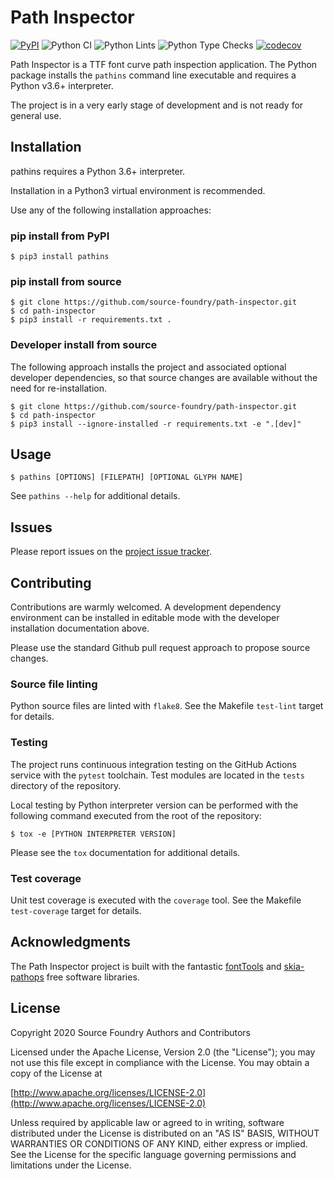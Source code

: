 # Path Inspector

[![PyPI](https://img.shields.io/pypi/v/pathins?color=blueviolet&label=PyPI&logo=python&logoColor=white)](https://pypi.org/project/pathins)
![Python CI](https://github.com/source-foundry/path-inspector/workflows/Python%20CI/badge.svg)
![Python Lints](https://github.com/source-foundry/path-inspector/workflows/Python%20Lints/badge.svg)
![Python Type Checks](https://github.com/source-foundry/path-inspector/workflows/Python%20Type%20Checks/badge.svg)
[![codecov](https://codecov.io/gh/source-foundry/path-inspector/branch/master/graph/badge.svg)](https://codecov.io/gh/source-foundry/path-inspector)

Path Inspector is a TTF font curve path inspection application.  The Python package installs the `pathins` command line executable and requires a Python v3.6+ interpreter.

The project is in a very early stage of development and is not ready for general use.

## Installation

pathins requires a Python 3.6+ interpreter.

Installation in a Python3 virtual environment is recommended.

Use any of the following installation approaches:

### pip install from PyPI

```
$ pip3 install pathins
```

### pip install from source

```
$ git clone https://github.com/source-foundry/path-inspector.git
$ cd path-inspector
$ pip3 install -r requirements.txt .
```

### Developer install from source

The following approach installs the project and associated optional developer dependencies, so that source changes are available without the need for re-installation.

```
$ git clone https://github.com/source-foundry/path-inspector.git
$ cd path-inspector
$ pip3 install --ignore-installed -r requirements.txt -e ".[dev]"
```

## Usage

```
$ pathins [OPTIONS] [FILEPATH] [OPTIONAL GLYPH NAME]
```

See `pathins --help` for additional details.

## Issues

Please report issues on the [project issue tracker](https://github.com/source-foundry/path-inspector/issues).

## Contributing

Contributions are warmly welcomed.  A development dependency environment can be installed in editable mode with the developer installation documentation above.

Please use the standard Github pull request approach to propose source changes.

### Source file linting

Python source files are linted with `flake8`.  See the Makefile `test-lint` target for details.

### Testing

The project runs continuous integration testing on the GitHub Actions service with the `pytest` toolchain.  Test modules are located in the `tests` directory of the repository.

Local testing by Python interpreter version can be performed with the following command executed from the root of the repository:

```
$ tox -e [PYTHON INTERPRETER VERSION]
```

Please see the `tox` documentation for additional details.

### Test coverage

Unit test coverage is executed with the `coverage` tool.  See the Makefile `test-coverage` target for details.

## Acknowledgments

The Path Inspector project is built with the fantastic [fontTools](https://github.com/fonttools/fonttools) and [skia-pathops](https://github.com/fonttools/skia-pathops) free software libraries.

## License

Copyright 2020 Source Foundry Authors and Contributors

Licensed under the Apache License, Version 2.0 (the "License"); you may not use this file except in compliance with the License. You may obtain a copy of the License at

[http://www.apache.org/licenses/LICENSE-2.0](http://www.apache.org/licenses/LICENSE-2.0)

Unless required by applicable law or agreed to in writing, software distributed under the License is distributed on an "AS IS" BASIS, WITHOUT WARRANTIES OR CONDITIONS OF ANY KIND, either express or implied. See the License for the specific language governing permissions and limitations under the License.